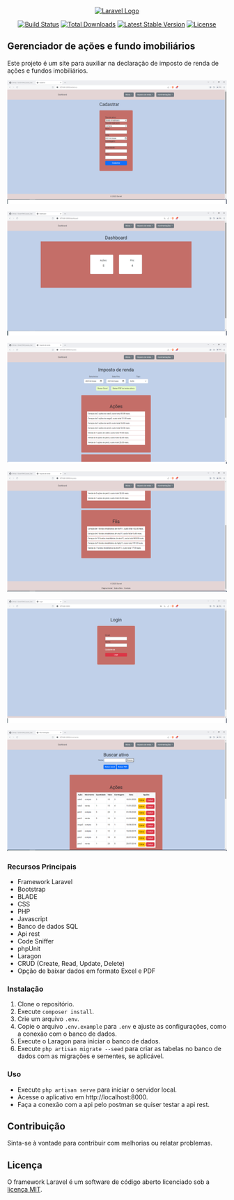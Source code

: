 
<p align="center"><a href="https://laravel.com" target="_blank"><img src="https://raw.githubusercontent.com/laravel/art/master/logo-lockup/5%20SVG/2%20CMYK/1%20Full%20Color/laravel-logolockup-cmyk-red.svg" width="400" alt="Laravel Logo"></a></p>

<p align="center">
<a href="https://github.com/laravel/framework/actions"><img src="https://github.com/laravel/framework/workflows/tests/badge.svg" alt="Build Status"></a>
<a href="https://packagist.org/packages/laravel/framework"><img src="https://img.shields.io/packagist/dt/laravel/framework" alt="Total Downloads"></a>
<a href="https://packagist.org/packages/laravel/framework"><img src="https://img.shields.io/packagist/v/laravel/framework" alt="Latest Stable Version"></a>
<a href="https://packagist.org/packages/laravel/framework"><img src="https://img.shields.io/packagist/l/laravel/framework" alt="License"></a>
</p>

## Gerenciador de ações e fundo imobiliários

Este projeto é um site para auxiliar na declaração de imposto de renda de ações e fundos imobiliários.

![Exemplo de Screenshot](imagens/cadastro.png)

![Exemplo de Screenshot](imagens/dashboard.png)

![Exemplo de Screenshot](imagens/ir.png)

![Exemplo de Screenshot](imagens/ir2.png)

![Exemplo de Screenshot](imagens/login.png)

![Exemplo de Screenshot](imagens/movimento.png)

### Recursos Principais

- Framework Laravel
- Bootstrap
- BLADE
- CSS
- PHP
- Javascript
- Banco de dados SQL
- Api rest
- Code Sniffer
- phpUnit
- Laragon
- CRUD (Create, Read, Update, Delete)
- Opção de baixar dados em formato Excel e PDF

### Instalação

1. Clone o repositório.
2. Execute `composer install`.
3. Crie um arquivo `.env`.
3. Copie o arquivo `.env.example` para `.env` e ajuste as configurações, como a conexão com o banco de dados.
4. Execute o Laragon para iniciar o banco de dados.
5. Execute `php artisan migrate --seed` para criar as tabelas no banco de dados com as migrações e sementes, se aplicável.

### Uso

- Execute `php artisan serve` para iniciar o servidor local.
- Acesse o aplicativo em http://localhost:8000.
- Faça a conexão com a api pelo postman se quiser testar a api rest.

## Contribuição

Sinta-se à vontade para contribuir com melhorias ou relatar problemas.

## Licença

O framework Laravel é um software de código aberto licenciado sob a [licença MIT](https://opensource.org/licenses/MIT).
